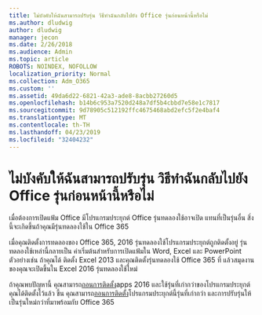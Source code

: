 ```yaml
---
title: ไม่บังคับให้ฉันสามารถปรับรุ่น วิธีทำฉันกลับไปยัง Office รุ่นก่อนหน้านี้หรือไม่
ms.author: dludwig
author: dludwig
manager: jecon
ms.date: 2/26/2018
ms.audience: Admin
ms.topic: article
ROBOTS: NOINDEX, NOFOLLOW
localization_priority: Normal
ms.collection: Adm_O365
ms.custom: ''
ms.assetid: 49da6d22-6821-42a3-ade8-8acbb27260d5
ms.openlocfilehash: b14b6c953a7520d248a7df5b4cbbd7e58e1c7817
ms.sourcegitcommit: 9d78905c512192ffc4675468abd2efc5f2e4baf4
ms.translationtype: MT
ms.contentlocale: th-TH
ms.lasthandoff: 04/23/2019
ms.locfileid: "32404232"
---
```

# <a name="dont-force-me-to-upgrade-how-do-i-go-back-to-the-previous-office-version"></a>ไม่บังคับให้ฉันสามารถปรับรุ่น วิธีทำฉันกลับไปยัง Office รุ่นก่อนหน้านี้หรือไม่

เมื่อต้องการเปิดแฟ้ม Office มีโปรแกรมประยุกต์ Office รุ่นทดลองใช้อาจเปิด แทนที่เป็นรุ่นอื่น สิ่งนี้จะเกิดขึ้นถ้าคุณมีรุ่นทดลองใช้ใน Office 365 
  
เมื่อคุณติดตั้งการทดลองของ Office 365, 2016 รุ่นทดลองใช้โปรแกรมประยุกต์ถูกติดตั้งอยู่ รุ่นทดลองใช้เหล่านี้กลายเป็น ค่าเริ่มต้นสำหรับการเปิดแฟ้มใน Word, Excel และ PowerPoint ตัวอย่างเช่น ถ้าคุณได้ ติดตั้ง Excel 2013 และคุณติดตั้งรุ่นทดลองใช้ Office 365 ที่ แล้วสมุดงานของคุณจะเปิดขึ้นใน Excel 2016 รุ่นทดลองใช้ใหม่ 
  
ถ้าคุณพบปัญหานี้ คุณสามารถ[ถอนการติดตั้ง](https://support.office.com/article/9dd49b83-264a-477a-8fcc-2fdf5dbf61d8.aspx)apps 2016 และใช้รุ่นที่เก่ากว่าของโปรแกรมประยุกต์คุณได้ติดตั้งไว้แล้ว ขึ้น คุณสามารถ[ถอนการติดตั้ง](https://support.office.com/article/9dd49b83-264a-477a-8fcc-2fdf5dbf61d8.aspx)โปรแกรมประยุกต์นี้รุ่นที่เก่ากว่า และการปรับรุ่นให้เป็นรุ่นใหม่กว่าที่มาพร้อมกับ Office 365 
  

